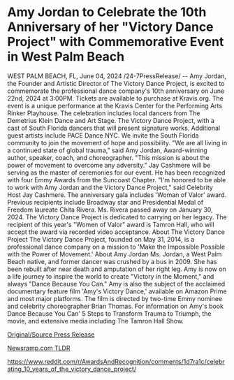 # Amy Jordan to Celebrate the 10th Anniversary of her "Victory Dance Project" with Commemorative Event in West Palm Beach

WEST PALM BEACH, FL, June 04, 2024 /24-7PressRelease/ -- Amy Jordan, the Founder and Artistic Director of The Victory Dance Project, is excited to commemorate the professional dance company's 10th anniversary on June 22nd, 2024 at 3:00PM. Tickets are available to purchase at Kravis.org.  The event is a unique performance at the Kravis Center for the Performing Arts Rinker Playhouse. The celebration includes local dancers from The Demetrius Klein Dance and Art Stage. The Victory Dance Project, with a cast of South Florida dancers that will present signature works. Additional guest artists include PACE Dance NYC. We invite the South Florida community to join the movement of hope and possibility.   "We are all living in a continued state of global trauma," said Amy Jordan, Award-winning author, speaker, coach, and choreographer. "This mission is about the power of movement to overcome any adversity."  Jay Cashmere will be serving as the master of ceremonies for our event. He has been recognized with four Emmy Awards from the Suncoast Chapter.   "I'm honored to be able to work with Amy Jordan and the Victory Dance Project," said Celebrity Host Jay Cashmere.  The anniversary gala includes 'Woman of Valor' award. Previous recipients include Broadway star and Presidential Medal of Freedom laureate Chita Rivera. Ms. Rivera passed away on January 30, 2024. The Victory Dance Project is dedicated to carrying on her legacy. The recipient of this year's "Women of Valor" award is Tamron Hall, who will accept the award via recorded video acceptance.  About The Victory Dance Project The Victory Dance Project, founded on May 31, 2014, is a professional dance company on a mission to 'Make the Impossible Possible with the Power of Movement.'  About Amy Jordan Ms. Jordan, a West Palm Beach native, and former dancer was crushed by a bus in 2009. She has been rebuilt after near death and amputation of her right leg. Amy is now on a life journey to inspire the world to create "Victory in the Moment," and always "Dance Because You Can."  Amy is also the subject of the acclaimed documentary feature film 'Amy's Victory Dance,' available on Amazon Prime and most major platforms. The film is directed by two-time Emmy nominee and celebrity choreographer Brian Thomas.   For information on Amy's book Dance Because You Can' 5 Steps to Transform Trauma to Triumph, the movie, and extensive media including The Tamron Hall Show. 

[Original/Source Press Release](https://www.24-7pressrelease.com/press-release/511415/amy-jordan-to-celebrate-the-10th-anniversary-of-her-victory-dance-project-with-commemorative-event-in-west-palm-beach)
                    

[Newsramp.com TLDR](None) 

https://www.reddit.com/r/AwardsAndRecognition/comments/1d7ra1c/celebrating_10_years_of_the_victory_dance_project/